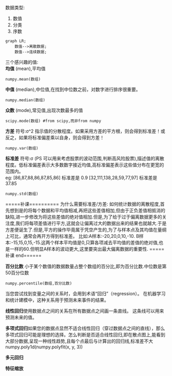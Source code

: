 数据类型:
1. 数值
2. 分类
3. 序数

```mermaid
graph LR;
    数值-->离散数据;
    数值-->连续数据;
```

三个感兴趣的值:  
**均值** (mean),平均值  

    numpy.mean(数组)  

**中值** (median),中位值,在找到中位数之前，对数字进行排序很重要。   

    numpy.median(数组)  

**众数** (mode),常见值,出现次数最多的值     

    scipy.mode(数组) #from scipy,而非from numpy

**方差** 符号:σ^2 指示值的分散程度。如果采用方差的平方根，则会得到标准差！或反之，如果将标准偏差乘以自身，则会得到方差！

    numpy.var(数组)

**标准差** 符号:σ (PS 可以用来考虑股票的波动范围,判断高风险股票),描述值的离散程度。低标准偏差表示大多数数字接近均值,高标准偏差表示这些值分布在更宽的范围内。  
eg:
[86,87,88,86,87,85,86] 标准差是 0.9
[32,111,138,28,59,77,97] 标准差是 37.85

    numpy.std(数组)  

=====补课==========
为什么需要标准差/方差:
如何统计数据的离散程度,首先想到是的将每个数据和平均值相减,再把这些差值相加,但由于正负差值相抵消的缺陷,进一步修改为将这些差值的绝对值相加.但是,为了给于过于偏离数据更多的关注度,我们将每项差值进行平方,这就会让偏离过大的数据出来的结果也就越大.于是方差便诞生了.但是,平方的操作毕竟属于凭空产生的,为了与样本点及其均值在量纲上可比，通常会再开方得到标准差。
比如:A样本:-20,20,0,10,-10. B样本:-15,15,0,15,-15.这两个样本平均值是0,只算各项减去平均值的差值的绝对值,也是一样的60.但明显A样本的波动更大,这里要突出最大偏离数据的重要性.
=====补课 end======

**百分比数** 小于某个数值的数据数量占整个数组的百分比,即为百分比数.中位数是第50百分位数

    numpy.percentile(数组,百分比数)

当您尝试找到变量之间的关系时，会用到术语“回归”（regression）。
在机器学习和统计建模中，这种关系用于预测未来事件的结果。

**线性回归**使用数据点之间的关系在所有数据点之间画一条直线。
这条线可以用来预测未来的值。

**多项式回归**如果您的数据点显然不适合线性回归（穿过数据点之间的直线），那么多项式回归可能是理想的选择。怎么判断是否适合线性回归,即在散点图上,能看到大部分数据,呈现一种线性趋势,且每个点最后与计算出的回归线,标准差不大
    numpy.poly1d(numpy.polyfit(x, y, 3))

**多元回归**

**特征缩放**


